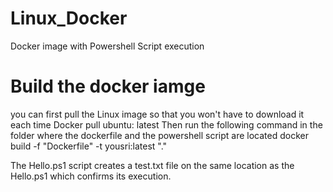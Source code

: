 # Linux_Docker
Docker image with Powershell Script execution

# Build the docker iamge 
you can first pull the Linux image so that you won't have to download it each time 
Docker pull ubuntu: latest
Then run the following command in the folder where the dockerfile and the powershell script are located 
docker build -f "Dockerfile" -t yousri:latest "."

The Hello.ps1 script creates a test.txt file on the same location as the Hello.ps1 which confirms its execution.
